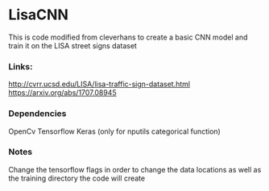 # LisaCNN 
This is code modified from cleverhans to create a basic CNN model and train it on the LISA street signs dataset
### Links:
http://cvrr.ucsd.edu/LISA/lisa-traffic-sign-dataset.html   
https://arxiv.org/abs/1707.08945
### Dependencies 
OpenCv
Tensorflow
Keras (only for nputils categorical function)

### Notes
Change the tensorflow flags in order to change the data locations as well 
as the training directory the code will create

